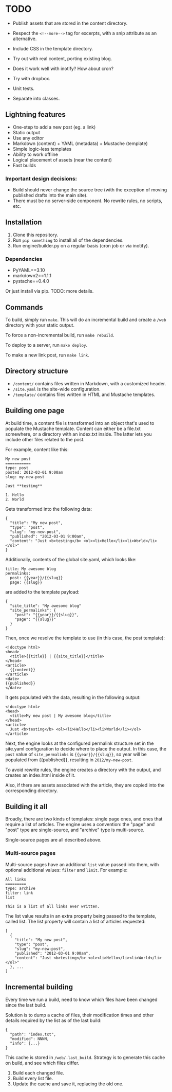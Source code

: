 # TODO

- Publish assets that are stored in the content directory.
- Respect the `<!--more-->` tag for excerpts, with a snip attribute as
  an alternative.
- Include CSS in the template directory.

- Try out with real content, porting existing blog.
- Does it work well with inotify? How about cron?
- Try with dropbox.
- Unit tests.
- Separate into classes.

## Lightning features

* One-step to add a new post (eg. a link)
* Static output
* Use any editor
* Markdown (content) + YAML (metadata) + Mustache (template)
* Simple logic-less templates
* Ability to work offline
* Logical placement of assets (near the content)
* Fast builds

### Important design decisions:

* Build should never change the source tree (with the exception of moving
  published drafts into the main site).
* There must be no server-side component. No rewrite rules, no scripts,
  etc.

## Installation

1. Clone this repository.
2. Run `pip something` to install all of the dependencies.
3. Run engine/builder.py on a regular basis (cron job or via inotify).

### Dependencies

* PyYAML==3.10
* markdown2==1.1.1
* pystache==0.4.0

Or just install via pip. TODO: more details.

## Commands

To build, simply run `make`. This will do an incremental build and create
a `/web` directory with your static output.

To force a non-incremental build, run `make rebuild`.

To deploy to a server, run `make deploy`.

To make a new link post, run `make link`.

## Directory structure

* `/content/` contains files written in Markdown, with a customized header.
* `/site.yaml` is the site-wide configuration.
* `/template/` contains files written in HTML and Mustache templates.

## Building one page

At build time, a content file is transformed into an object that's used
to populate the Mustache template. Content can either be a file.txt
somewhere, or a directory with an index.txt inside. The latter lets you
include other files related to the post.

For example, content like this:

    My new post
    ===========
    type: post
    posted: 2012-03-01 9:00am
    slug: my-new-post

    Just **testing**

    1. Hello
    2. World

Gets transformed into the following data:

    {
      "title": "My new post",
      "type": "post",
      "slug": "my-new-post",
      "published": "2012-03-01 9:00am",
      "content": "Just <b>testing</b> <ol><li>Hello</li><li>World</li></ol>"
    }

Additionally, contents of the global site.yaml, which looks like:

    title: My awesome blog
    permalinks:
      post: {{year}}/{{slug}}
      page: {{slug}}

are added to the template payload:

    {
      "site_title": "My awesome blog"
      "site_permalinks": {
        "post": "{{year}}/{{slug}}",
        "page": "{{slug}}"
      }
    }

Then, once we resolve the template to use (in this case, the post
template):

    <!doctype html>
    <head>
      <title>{{title}} | {{site_title}}</title>
    </head>
    <article>
      {{content}}
    </article>
    <date>
    {{published}}
    </date>

It gets populated with the data, resulting in the following output:

    <!doctype html>
    <head>
      <title>My new post | My awesome blog</title>
    </head>
    <article>
      Just <b>testing</b> <ol><li>Hello</li><li>World</li></ol>
    </article>

Next, the engine looks at the configured permalink structure set in the
site.yaml configuration to decide where to place the output. In this
case, the `post` value of `site_permalinks` is `{{year}}/{{slug}}`, so
year will be populated from {{published}}, resulting in
`2012/my-new-post`.

To avoid rewrite rules, the engine creates a directory with the output,
and creates an index.html inside of it.

Also, if there are assets associated with the article, they are copied
into the corresponding directory. 

## Building it all

Broadly, there are two kinds of templates: single page ones, and ones
that require a list of articles. The engine uses a convention: the
"page" and "post" type are single-source, and "archive" type is
multi-source.

Single-source pages are all described above.

### Multi-source pages

Multi-source pages have an additional `list` value passed into them,
with optional additional values: `filter` and `limit`. For example:

    All links
    =========
    type: archive
    filter: link
    list

    This is a list of all links ever written.

The list value results in an extra property being passed to the
template, called list. The list property will contain a list of articles
requested:

    [
      {
        "title": "My new post",
        "type": "post",
        "slug": "my-new-post",
        "published": "2012-03-01 9:00am",
        "content": "Just <b>testing</b> <ol><li>Hello</li><li>World</li></ol>"
      }, ...
    ]

## Incremental building

Every time we run a build, need to know which files have been changed
since the last build.

Solution is to dump a cache of files, their modification times and other
details required by the list as of the last build:

    {
      "path": "index.txt",
      "modified": NNNN,
      "info": {...}
    }

This cache is stored in `/web/.last_build`. Strategy is to generate this
cache on build, and see which files differ.

1. Build each changed file.
2. Build every list file.
3. Update the cache and save it, replacing the old one.

